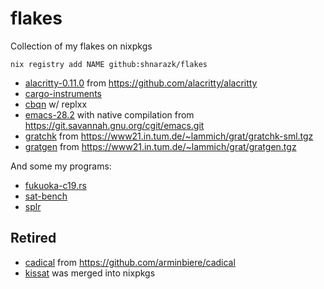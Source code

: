 # flakes
Collection of my flakes on nixpkgs

```
nix registry add NAME github:shnarazk/flakes
```

- [alacritty-0.11.0](https://alacritty.org) from https://github.com/alacritty/alacritty
- [cargo-instruments](https://github.com/cmyr/cargo-instruments)
- [cbqn](https://github.com/dzaima/CBQN) w/ replxx
- [emacs-28.2](https://www.gnu.org/software/emacs/) with native compilation from https://git.savannah.gnu.org/cgit/emacs.git
- [gratchk](https://www21.in.tum.de/~lammich/grat/) from https://www21.in.tum.de/~lammich/grat/gratchk-sml.tgz
- [gratgen](https://www21.in.tum.de/~lammich/grat/) from https://www21.in.tum.de/~lammich/grat/gratgen.tgz

And some my programs:

- [fukuoka-c19.rs](https://github.com/shnarazk/fukuoka-c19.rs)
- [sat-bench](https://github.com/shnarazk/SAT-bench)
- [splr](https://github.com/shnarazk/splr)

## Retired

- [cadical](http://fmv.jku.at/cadical) from https://github.com/arminbiere/cadical
- [kissat](http://fmv.jku.at/kissat) was merged into nixpkgs

